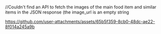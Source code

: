 




//Couldn't find an API to fetch the images of the main food item and similar items in the JSON response (the image_url is an empty string

https://github.com/user-attachments/assets/65b5f359-8cb0-48dc-ae22-8f014a245a9b

